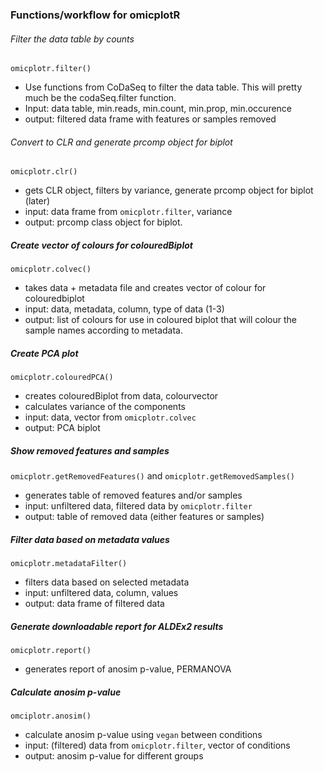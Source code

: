 ### Functions/workflow for omicplotR

###### Filter the data table by counts
`omicplotr.filter()`
* Use functions from CoDaSeq to filter the data table. This will pretty much be the codaSeq.filter function.
* Input: data table, min.reads, min.count, min.prop, min.occurence
* output: filtered data frame with features or samples removed

###### Convert to CLR and generate prcomp object for biplot
`omicplotr.clr()`
* gets CLR object, filters by variance, generate prcomp object for biplot (later)
* input: data frame from `omicplotr.filter`, variance
* output: prcomp class object for biplot.

##### Create vector of colours for colouredBiplot
`omicplotr.colvec()`
* takes data + metadata file and creates vector of colour for colouredbiplot
* input: data, metadata, column, type of data (1-3)
* output: list of colours for use in coloured biplot that will colour the sample names according to metadata.

##### Create PCA plot
`omicplotr.colouredPCA()`
* creates colouredBiplot from data, colourvector
* calculates variance of the components
* input: data, vector from `omicplotr.colvec`
* output: PCA biplot

##### Show removed features and samples
`omicplotr.getRemovedFeatures()` and `omicplotr.getRemovedSamples()`
* generates table of removed features and/or samples
* input: unfiltered data, filtered data by `omicplotr.filter`
* output: table of removed data (either features or samples)

##### Filter data based on metadata values
`omicplotr.metadataFilter()`
* filters data based on selected metadata
* input: unfiltered data, column, values
* output: data frame of filtered data

##### Generate downloadable report for ALDEx2 results
`omicplotr.report()`
* generates report of anosim p-value, PERMANOVA

##### Calculate anosim p-value
`omciplotr.anosim()`
* calculate anosim p-value using `vegan` between conditions
* input: (filtered) data from `omicplotr.filter`, vector of conditions
* output: anosim p-value for different groups
